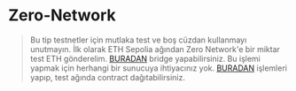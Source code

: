 # Zero-Network
> Bu tip testnetler için mutlaka test ve boş cüzdan kullanmayı unutmayın.
> İlk olarak ETH Sepolia ağından Zero Network'e bir miktar test ETH gönderelim. [BURADAN](https://bridge.zero.network/bridge) bridge yapabilirsiniz.
> Bu işlemi yapmak için herhangi bir sunucuya ihtiyacınız yok. [BURADAN](https://github.com/codespaces) işlemleri yapıp, test ağında contract dağıtabilirsiniz.

